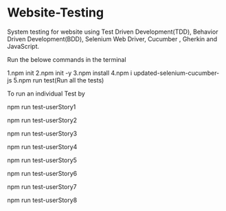 # Website-Testing
System testing for website using Test Driven Development(TDD), Behavior Driven Development(BDD), Selenium Web Driver, Cucumber , Gherkin and JavaScript.

Run the belowe commands in the terminal

1.npm init
2.npm init -y
3.npm install
4.npm i updated-selenium-cucumber-js
5.npm run test(Run all the tests)

To run an individual Test by

npm run test-userStory1

npm run test-userStory2

npm run test-userStory3

npm run test-userStory4

npm run test-userStory5

npm run test-userStory6

npm run test-userStory7

npm run test-userStory8
